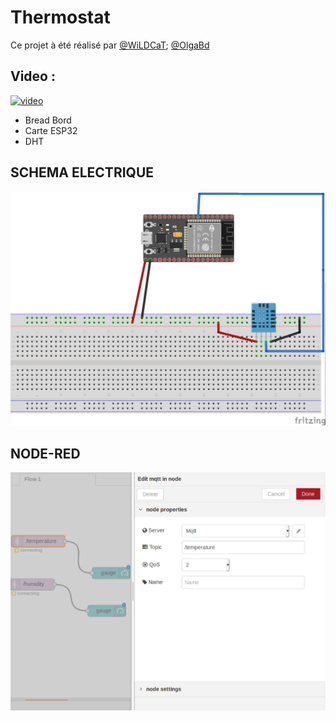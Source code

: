 # Thermostat
Ce projet à été réalisé par [@WiLDCaT](https://github.com/wildcat7534); [@OlgaBd](https://github.com/olgaBd)

## Video :
[![video](https://img.youtube.com/vi/DZRN9IsLjPY/0.jpg)](https://www.youtube.com/watch?v=DZRN9IsLjPY)
- Bread Bord
- Carte ESP32
- DHT

## SCHEMA ELECTRIQUE

![photo: ](fritz_temp.jpg)

## NODE-RED

![photo: ](node-red.png)
